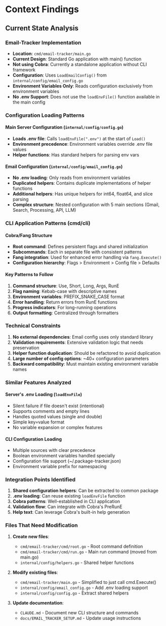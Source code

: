 # Context Findings

## Current State Analysis

### Email-Tracker Implementation
- **Location**: `cmd/email-tracker/main.go`
- **Current Design**: Standard Go application with main() function
- **Not using Cobra**: Currently a standalone application without CLI framework
- **Configuration**: Uses `LoadEmailConfig()` from `internal/config/email_config.go`
- **Environment Variables Only**: Reads configuration exclusively from environment variables
- **No .env Support**: Does not use the `loadEnvFile()` function available in the main config

### Configuration Loading Patterns

#### Main Server Configuration (`internal/config/config.go`)
- **Loads .env file**: Calls `loadEnvFile(".env")` at the start of `Load()`
- **Environment precedence**: Environment variables override .env file values
- **Helper functions**: Has standard helpers for parsing env vars

#### Email Configuration (`internal/config/email_config.go`)
- **No .env loading**: Only reads from environment variables
- **Duplicated helpers**: Contains duplicate implementations of helper functions
- **Additional helpers**: Has unique helpers for int64, float64, and slice parsing
- **Complex structure**: Nested configuration with 5 main sections (Gmail, Search, Processing, API, LLM)

### CLI Application Patterns (cmd/cli)

#### Cobra/Fang Structure
- **Root command**: Defines persistent flags and shared initialization
- **Subcommands**: Each in separate file with consistent patterns
- **Fang integration**: Used for enhanced error handling via `fang.Execute()`
- **Configuration hierarchy**: Flags > Environment > Config file > Defaults

#### Key Patterns to Follow
1. **Command structure**: Use, Short, Long, Args, RunE
2. **Flag naming**: Kebab-case with descriptive names
3. **Environment variables**: PREFIX_SNAKE_CASE format
4. **Error handling**: Return errors from RunE functions
5. **Progress indicators**: For long-running operations
6. **Output formatting**: Centralized through formatters

### Technical Constraints

1. **No external dependencies**: Email config uses only standard library
2. **Validation requirements**: Extensive validation logic that needs preservation
3. **Helper function duplication**: Should be refactored to avoid duplication
4. **Large number of config options**: ~40+ configuration parameters
5. **Backward compatibility**: Must maintain existing environment variable names

### Similar Features Analyzed

#### Server's .env Loading (`loadEnvFile`)
- Silent failure if file doesn't exist (intentional)
- Supports comments and empty lines
- Handles quoted values (single and double)
- Simple key=value format
- No variable expansion or complex features

#### CLI Configuration Loading
- Multiple sources with clear precedence
- Boolean environment variables handled specially
- Configuration file support (~/.package-tracker.json)
- Environment variable prefix for namespacing

### Integration Points Identified

1. **Shared configuration helpers**: Can be extracted to common package
2. **.env loading**: Can reuse existing `loadEnvFile` function
3. **Cobra patterns**: Well-established in CLI application
4. **Validation flow**: Can integrate with Cobra's PreRunE
5. **Help text**: Can leverage Cobra's built-in help generation

### Files That Need Modification

1. **Create new files**:
   - `cmd/email-tracker/cmd/root.go` - Root command definition
   - `cmd/email-tracker/cmd/run.go` - Main run command (moved from main.go)
   - `internal/config/helpers.go` - Shared helper functions

2. **Modify existing files**:
   - `cmd/email-tracker/main.go` - Simplified to just call cmd.Execute()
   - `internal/config/email_config.go` - Add .env loading support
   - `internal/config/config.go` - Extract shared helpers

3. **Update documentation**:
   - `CLAUDE.md` - Document new CLI structure and commands
   - `docs/EMAIL_TRACKER_SETUP.md` - Update usage instructions